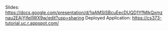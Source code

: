 Slides: https://docs.google.com/presentation/d/1qAMSiSBcuEecDUQD1YfMlkQxmznau2EAjYjfelIWX9w/edit?usp=sharing
Deployed Application: https://cs373-tutorial.uc.r.appspot.com/
